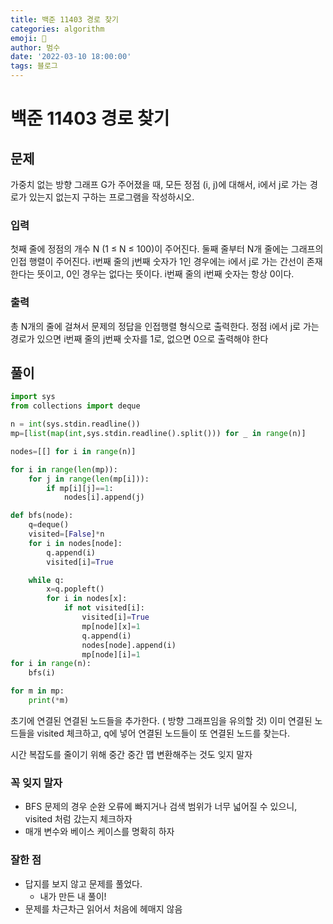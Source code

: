 ```yaml
---
title: 백준 11403 경로 찾기
categories: algorithm
emoji: 🏃
author: 범수
date: '2022-03-10 18:00:00'
tags: 블로그
---
```

<!-- 
튜토리얼, 하우 투 가이드, 설명 ,레퍼런스 
https://documentation.divio.com/tutorials/
-->

# 백준 11403 경로 찾기

## 문제

가중치 없는 방향 그래프 G가 주어졌을 때, 모든 정점 (i, j)에 대해서, i에서 j로 가는 경로가 있는지 없는지 구하는 프로그램을 작성하시오.

### 입력
첫째 줄에 정점의 개수 N (1 ≤ N ≤ 100)이 주어진다. 둘째 줄부터 N개 줄에는 그래프의 인접 행렬이 주어진다. i번째 줄의 j번째 숫자가 1인 경우에는 i에서 j로 가는 간선이 존재한다는 뜻이고, 0인 경우는 없다는 뜻이다. i번째 줄의 i번째 숫자는 항상 0이다.

### 출력

총 N개의 줄에 걸쳐서 문제의 정답을 인접행렬 형식으로 출력한다. 정점 i에서 j로 가는 경로가 있으면 i번째 줄의 j번째 숫자를 1로, 없으면 0으로 출력해야 한다

## 풀이

```python
import sys
from collections import deque

n = int(sys.stdin.readline())
mp=[list(map(int,sys.stdin.readline().split())) for _ in range(n)]

nodes=[[] for i in range(n)]

for i in range(len(mp)):
    for j in range(len(mp[i])):
        if mp[i][j]==1:
            nodes[i].append(j)

def bfs(node):
    q=deque()
    visited=[False]*n
    for i in nodes[node]:
        q.append(i)
        visited[i]=True

    while q:
        x=q.popleft()
        for i in nodes[x]:
            if not visited[i]:
                visited[i]=True
                mp[node][x]=1
                q.append(i)
                nodes[node].append(i)
                mp[node][i]=1
for i in range(n):
    bfs(i)

for m in mp:
    print(*m)
```

초기에 연결된 연결된 노드들을 추가한다. ( 방향 그래프임을 유의할 것)
이미 연결된 노드들을 visited 체크하고, q에 넣어 연결된 노드들이 또 연결된 노드를 찾는다.

시간 복잡도를 줄이기 위해 중간 중간 맵 변환해주는 것도 잊지 말자

### 꼭 잊지 말자

* BFS 문제의 경우 순완 오류에 빠지거나 검색 범위가 너무 넓어질 수 있으니, visited 처럼 갔는지 체크하자
* 매개 변수와 베이스 케이스를 명확히 하자


### 잘한 점

* 답지를 보지 않고 문제를 풀었다.
  * 내가 만든 내 풀이!
* 문제를 차근차근 읽어서 처음에 헤매지 않음